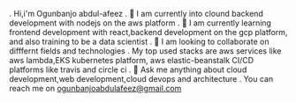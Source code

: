 
. Hi,i'm Ogunbanjo abdul-afeez
. 🔭 I am currently into clound backend development with nodejs on the aws platform
. 🌱 I am currently learning frontend development with react,backend development on the gcp platform, and also training to be a data scientist
. 👯 I am looking to collaborate on difffernt fields and technologies
. My top used stacks are aws services like aws lambda,EKS kubernetes platform, aws elastic-beanstalk CI/CD platforms like travis and circle ci
.  💬 Ask me anything about cloud development,web development,cloud devops and architecture
. You can reach me on ogunbanjoabdulafeez@gmail.com





